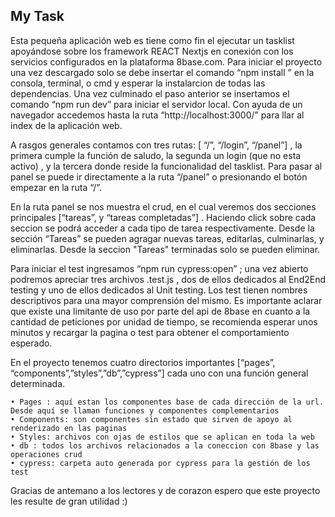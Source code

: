 <h2>My Task</h2>

<p>Esta pequeña aplicación web es tiene como fin el ejecutar un tasklist apoyándose sobre los framework REACT Nextjs en conexión con los servicios configurados en la plataforma 8base.com. Para iniciar el proyecto una vez descargado solo se debe insertar el comando “npm install ” en la consola, terminal, o cmd y esperar la instalarcion de todas las dependencias. Una vez culminado el paso anterior se insertamos el comando “npm run dev” para iniciar el servidor local. Con ayuda de un navegador accedemos hasta la ruta “http://localhost:3000/” para llar al index de la aplicación web.</p>

<p>A rasgos generales contamos con tres rutas: [ “/”, “/login”, “/panel”] , la primera cumple la función de saludo, la segunda un login (que no esta activo) , y la tercera donde reside la funcionalidad del tasklist. Para pasar al panel se puede ir directamente a la ruta “/panel” o presionando el botón empezar en la ruta “/”.</p>

<p>En la ruta panel se nos muestra el crud, en el cual veremos dos secciones principales [“tareas”, y “tareas completadas”] . Haciendo click sobre cada seccion se podrá acceder a cada tipo de tarea respectivamente. Desde la sección “Tareas” se pueden agragar nuevas tareas, editarlas, culminarlas, y eliminarlas. Desde la seccion "Tareas" terminadas solo se pueden eliminar.</p>

<p>Para iniciar el test ingresamos “npm run cypress:open” ; una vez abierto podremos apreciar tres archivos .test.js , dos de ellos dedicados al End2End testing y uno de ellos dedicados al Unit testing. Los test tienen nombres descriptivos para una mayor comprensión del mismo. Es importante aclarar que existe una limitante de uso por parte del api de 8base en cuanto a la cantidad de peticiones por unidad de tiempo, se recomienda esperar unos minutos y recargar la pagina o test para obtener el comportamiento esperado.</p>

<p>En el proyecto tenemos cuatro directorios importantes [“pages”, “components”,”styles”,”db”,”cypress”] cada uno con una función general determinada.</p>

    • Pages : aquí estan los componentes base de cada dirección de la url. Desde aquí se llaman funciones y componentes complementarios
    • Components: son componentes sin estado que sirven de apoyo al renderizado en las paginas
    • Styles: archivos con ojas de estilos que se aplican en toda la web
    • db : todos los archivos relacionados a la coneccion con 8base y las operaciones crud
    • cypress: carpeta auto generada por cypress para la gestión de los test

<p>Gracias de antemano a los lectores y de corazon espero que este proyecto les resulte de gran utilidad :)</p>
